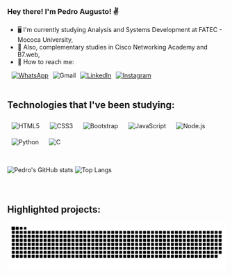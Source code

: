 ### Hey there! I'm Pedro Augusto! ✌️
- 🖥️ I'm currently studying Analysis and Systems Development at FATEC - Mococa University,
- 🚀 Also, complementary studies in Cisco Networking Academy and B7.web,
- 📧 How to reach me: 
<div style="display: flex; flex-direction: row; gap: 10px; align-items: center;">
  <a href="mailto:apedro.rp@gmail.com">
          <a href="https://api.whatsapp.com/send?phone=353803678434&text=Oi%20Pedro,%20estou%20entrando%20em%20contato%20pelo%20seu%20README!">
  <img src="https://img.shields.io/badge/WhatsApp-25D365?style=for-the-badge&logo=whatsapp&logoColor=white" alt="WhatsApp">
</a>
  <img src="https://img.shields.io/badge/Gmail-D14836?style=for-the-badge&logo=gmail&logoColor=white" alt="Gmail">
</a>
        <a href="https://www.linkedin.com/in/pedro-augusto-rocha-548b28110/">
            <img src="https://img.shields.io/badge/LinkedIn-0077B5?style=for-the-badge&logo=linkedin&logoColor=white" alt="LinkedIn">
        </a>
        <a href="https://www.instagram.com/apedrorocha/">
            <img src="https://img.shields.io/badge/Instagram-E4405F?style=for-the-badge&logo=instagram&logoColor=white" alt="Instagram">
        </a>
        </a>
        </br>
    </div>
</br>

## Technologies that I've been studying:

<div style="display: inline-block;">
    <img align="center" alt="HTML5" src="https://img.shields.io/badge/HTML5-E34F26?style=for-the-badge&logo=html5&logoColor=white" style="margin: 10px;">
    <img align="center" alt="CSS3" src="https://img.shields.io/badge/CSS3-1572B6?style=for-the-badge&logo=css3&logoColor=white" style="margin: 10px;">
    <img align="center" alt="Bootstrap" src="https://img.shields.io/badge/Bootstrap-563D7C?style=for-the-badge&logo=bootstrap&logoColor=white" style="margin: 10px;">
    <img align="center" alt="JavaScript" src="https://img.shields.io/badge/JavaScript-F7DF1E?style=for-the-badge&logo=javascript&logoColor=black" style="margin: 10px;">
    <img align="center" alt="Node.js" src="https://img.shields.io/badge/Node.js-43853D?style=for-the-badge&logo=node.js&logoColor=white" style="margin: 10px;">
    <img align="center" alt="Python" src="https://img.shields.io/badge/Python-14354C?style=for-the-badge&logo=python&logoColor=white" style="margin: 10px;">
    <img align="center" alt="C" src="https://img.shields.io/badge/C-00599C?style=for-the-badge&logo=c&logoColor=white" style="margin: 10px;">
</div>
</br>
</br>

<img src="https://github-readme-stats.vercel.app/api?username=apedrodev1&show_icons=true&theme=dark" alt="Pedro's GitHub stats" style="margin-bottom: 40px;">
<img src="https://github-readme-stats.vercel.app/api/top-langs/?username=apedrodev1&langs_count=8" alt="Top Langs" style="margin-top: 20px;">


## Highlighted projects:


![snake gif](https://raw.githubusercontent.com/platane/snk/output/github-contribution-grid-snake-dark.svg)

